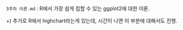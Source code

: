 `3주차 이론.md` : R에서 가장 쉽게 접할 수 있는 ggplot2에 대한 이론.

+) 추가로 R에서 highchart라는게 있는데, 시간이 나면 이 부분에 대해서도 진행.
